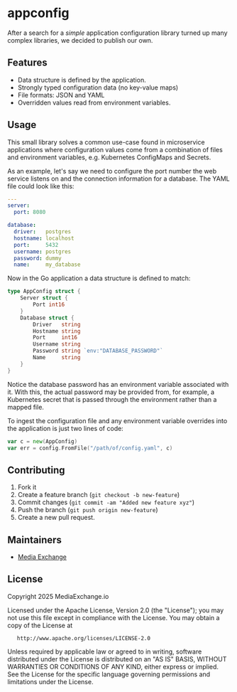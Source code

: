 # appconfig

After a search for a *simple* application configuration library turned up many
complex libraries, we decided to publish our own.

## Features

* Data structure is defined by the application.
* Strongly typed configuration data (no key-value maps)
* File formats: JSON and YAML
* Overridden values read from environment variables.

## Usage

This small library solves a common use-case found in microservice applications
where configuration values come from a combination of files and environment
variables, e.g. Kubernetes ConfigMaps and Secrets.

As an example, let's say we need to configure the port number the web service
listens on and the connection information for a database. The YAML file could
look like this:

```YAML
---
server:
  port: 8080

database:
  driver:   postgres
  hostname: localhost
  port:     5432
  username: postgres
  password: dummy
  name:     my_database
```

Now in the Go application a data structure is defined to match:

```go
type AppConfig struct {
    Server struct {
        Port int16
    }
    Database struct {
        Driver   string
        Hostname string
        Port     int16
        Username string
        Password string `env:"DATABASE_PASSWORD"`
        Name     string
    }
}
```

Notice the database password has an environment variable associated with it.
With this, the actual password may be provided from, for example, a Kubernetes
secret that is passed through the environment rather than a mapped file.

To ingest the configuration file and any environment variable overrides into
the application is just two lines of code:

```go
var c = new(AppConfig)
var err = config.FromFile("/path/of/config.yaml", c)
```

## Contributing

 1.  Fork it
 2.  Create a feature branch (`git checkout -b new-feature`)
 3.  Commit changes (`git commit -am "Added new feature xyz"`)
 4.  Push the branch (`git push origin new-feature`)
 5.  Create a new pull request.

## Maintainers

* [Media Exchange](http://github.com/mediaexchange/)

## License

   Copyright 2025 MediaExchange.io

   Licensed under the Apache License, Version 2.0 (the "License");
   you may not use this file except in compliance with the License.
   You may obtain a copy of the License at

       http://www.apache.org/licenses/LICENSE-2.0

   Unless required by applicable law or agreed to in writing, software
   distributed under the License is distributed on an "AS IS" BASIS,
   WITHOUT WARRANTIES OR CONDITIONS OF ANY KIND, either express or implied.
   See the License for the specific language governing permissions and
   limitations under the License.
